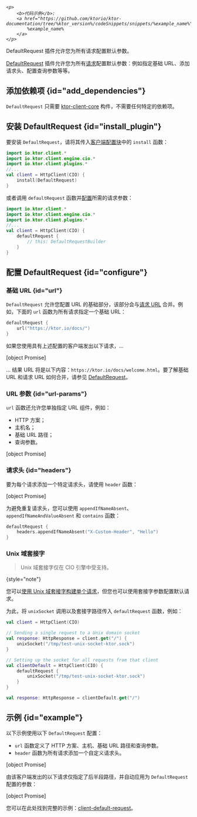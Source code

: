 [//]: # (title: 默认请求)

<show-structure for="chapter" depth="2"/>
<primary-label ref="client-plugin"/>

<tldr>
<var name="example_name" value="client-default-request"/>

    <p>
        <b>代码示例</b>:
        <a href="https://github.com/ktorio/ktor-documentation/tree/%ktor_version%/codeSnippets/snippets/%example_name%">
            %example_name%
        </a>
    </p>
    
</tldr>

<link-summary>
DefaultRequest 插件允许您为所有请求配置默认参数。
</link-summary>

[DefaultRequest](https://api.ktor.io/ktor-client/ktor-client-core/io.ktor.client.plugins/-default-request/index.html) 插件允许您为所有[请求](client-requests.md)配置默认参数：例如指定基础 URL、添加请求头、配置查询参数等等。

## 添加依赖项 {id="add_dependencies"}

`DefaultRequest` 只需要 [ktor-client-core](client-dependencies.md) 构件，不需要任何特定的依赖项。

## 安装 DefaultRequest {id="install_plugin"}

要安装 `DefaultRequest`，请将其传入[客户端配置块](client-create-and-configure.md#configure-client)中的 `install` 函数：

```kotlin
import io.ktor.client.*
import io.ktor.client.engine.cio.*
import io.ktor.client.plugins.*
//...
val client = HttpClient(CIO) {
    install(DefaultRequest)
}
```

或者调用 `defaultRequest` 函数并[配置](#configure)所需的请求参数：

```kotlin
import io.ktor.client.*
import io.ktor.client.engine.cio.*
import io.ktor.client.plugins.*
//...
val client = HttpClient(CIO) {
    defaultRequest {
        // this: DefaultRequestBuilder
    }
}
```

## 配置 DefaultRequest {id="configure"}

### 基础 URL {id="url"}

`DefaultRequest` 允许您配置 URL 的基础部分，该部分会与[请求 URL](client-requests.md#url) 合并。例如，下面的 `url` 函数为所有请求指定一个基础 URL：

```kotlin
defaultRequest {
    url("https://ktor.io/docs/")
}
```

如果您使用具有上述配置的客户端发出以下请求，...

[object Promise]

... 结果 URL 将是以下内容：`https://ktor.io/docs/welcome.html`。要了解基础 URL 和请求 URL 如何合并，请参见 [DefaultRequest](https://api.ktor.io/ktor-client/ktor-client-core/io.ktor.client.plugins/-default-request/index.html)。

### URL 参数 {id="url-params"}

`url` 函数还允许您单独指定 URL 组件，例如：
- HTTP 方案；
- 主机名；
- 基础 URL 路径；
- 查询参数。

[object Promise]

### 请求头 {id="headers"}

要为每个请求添加一个特定请求头，请使用 `header` 函数：

[object Promise]

为避免重复请求头，您可以使用 `appendIfNameAbsent`、`appendIfNameAndValueAbsent` 和 `contains` 函数：

```kotlin
defaultRequest {
    headers.appendIfNameAbsent("X-Custom-Header", "Hello")
}
```

### Unix 域套接字

> Unix 域套接字仅在 CIO 引擎中受支持。
>
{style="note"}

您可以[使用 Unix 域套接字构建单个请求](client-requests.md#specify-a-unix-domain-socket)，但您也可以使用套接字参数配置默认请求。

为此，将 `unixSocket` 调用以及套接字路径传入 `defaultRequest` 函数，例如：

```kotlin
val client = HttpClient(CIO)

// Sending a single request to a Unix domain socket
val response: HttpResponse = client.get("/") {
    unixSocket("/tmp/test-unix-socket-ktor.sock")
}

// Setting up the socket for all requests from that client
val clientDefault = HttpClient(CIO) {
    defaultRequest {
        unixSocket("/tmp/test-unix-socket-ktor.sock")
    }    
}

val response: HttpResponse = clientDefault.get("/")
```

## 示例 {id="example"}

以下示例使用以下 `DefaultRequest` 配置：
* `url` 函数定义了 HTTP 方案、主机、基础 URL 路径和查询参数。
* `header` 函数为所有请求添加一个自定义请求头。

[object Promise]

由该客户端发出的以下请求仅指定了后半段路径，并自动应用为 `DefaultRequest` 配置的参数：

[object Promise]

您可以在此处找到完整的示例：[client-default-request](https://github.com/ktorio/ktor-documentation/tree/%ktor_version%/codeSnippets/snippets/client-default-request)。